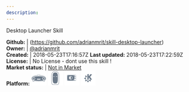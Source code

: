 ```yaml
---
description: 
---
```

Desktop Launcher Skill



**Github:** | (https://github.com/adrianmrit/skill-desktop-launcher)  
**Owner:** | [@adrianmrit](https://github.com/adrianmrit)  
**Created:** | 2018-05-23T17:16:57Z  **Last updated:** 2018-05-23T17:22:59Z  
**License:** | No License - dont use this skill !  
**Market status:** | [Not in Market](https://market.mycroft.ai/skill/)  
**Platform:**   ![](.gitbook/assets/mark-1-icon.png)  ![](.gitbook/assets/mark-2-icon.png)  ![](.gitbook/assets/picroft-icon.png)  ![](.gitbook/assets/kde.png)   
